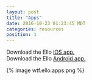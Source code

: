 ```yaml
---
layout: post
title: "Apps"
date: 2016-10-23 01:23:45 MDT
categories: resources
position: 1
---
```


Download the Ello [iOS app.](https://itunes.apple.com/app/apple-store/id953614327?mt=8)    
Download the Ello [Android app.](https://play.google.com/store/apps/details?id=co.ello.ElloApp)

{% image wtf.ello.apps.png %}
